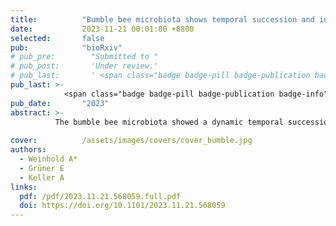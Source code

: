 ```yaml
---
title:          "Bumble bee microbiota shows temporal succession and increase of lactic acid bacteria when exposed to outdoor environments"
date:           2023-11-21 00:01:00 +0800
selected:       false
pub:            "bioRxiv"
# pub_pre:        "Submitted to "
# pub_post:       'Under review.'
# pub_last:       ' <span class="badge badge-pill badge-publication badge-success">Spotlight</span>'
pub_last: >- 
            <span class="badge badge-pill badge-publication badge-info">Preprint</span>
pub_date:       "2023"
abstract: >-
          The bumble bee microbiota showed a dynamic temporal succession with distinct compositional changes and diversification over time when placed outdoor.
                                         
cover:          /assets/images/covers/cover_bumble.jpg
authors:
  - Weinhold A*
  - Grüner E
  - Keller A
links:
  pdf: /pdf/2023.11.21.568059.full.pdf
  doi: https://doi.org/10.1101/2023.11.21.568059
---
```

